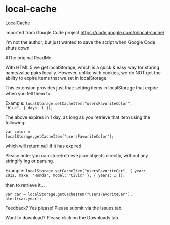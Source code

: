 # local-cache
LocalCache

imported from Google Code project
https://code.google.com/p/local-cache/

I'm not the author, but just wanted to save the script when Google Code shuts down

#The original ReadMe

With HTML 5 we get localStorage, which is a quick & easy way for storing name/value pairs locally. However, unlike with cookies, we do NOT get the ability to expire items that we set in localStorage.

This extension provides just that: setting items in localStorage that expire when you tell them to.

Example: <code>localStorage.setCacheItem("usersFavoriteColor", "blue", { days: 1 });</code>

The above expires in 1 day, as long as you retrieve that item using the following:

<code>var color = localStorage.getCacheItem("usersFavoriteColor");</code>

which will return null if it has expired.

Please note: you can store/retrieve json objects directly, without any stringify'ing or parsing.

Example: <code>localStorage.setCacheItem("usersFavoriteCar", { year: 2012, make: "Honda", model: "Civic" }, { years: 1 });</code>

then to retrieve it...

<code>var car = localStorage.getCacheItem("usersFavoriteCar"); alert(car.year);</code>

Feedback? Yes please! Please submit via the Issues tab.

Want to download? Please click on the Downloads tab.
